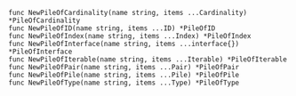     func NewPileOfCardinality(name string, items ...Cardinality) *PileOfCardinality
    func NewPileOfID(name string, items ...ID) *PileOfID
    func NewPileOfIndex(name string, items ...Index) *PileOfIndex
    func NewPileOfInterface(name string, items ...interface{}) *PileOfInterface
    func NewPileOfIterable(name string, items ...Iterable) *PileOfIterable
    func NewPileOfPair(name string, items ...Pair) *PileOfPair
    func NewPileOfPile(name string, items ...Pile) *PileOfPile
    func NewPileOfType(name string, items ...Type) *PileOfType
